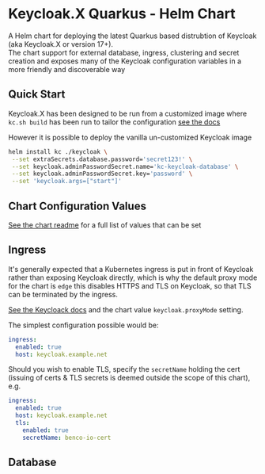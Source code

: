 # Keycloak.X Quarkus - Helm Chart

A Helm chart for deploying the latest Quarkus based distrubtion of Keycloak (aka Keycloak.X or version 17+).  
The chart support for external database, ingress, clustering and secret creation and exposes many of the Keycloak configuration variables in a more friendly and discoverable way

## Quick Start

Keycloak.X has been designed to be run from a customized image where `kc.sh build` has been run to tailor the configuration [see the docs](https://www.keycloak.org/server/containers)

However it is possible to deploy the vanilla un-customized Keycloak image

```bash
helm install kc ./keycloak \
 --set extraSecrets.database.password='secret123!' \
 --set keycloak.adminPasswordSecret.name='kc-keycloak-database' \
 --set keycloak.adminPasswordSecret.key='password' \
 --set 'keycloak.args=["start"]'
```

## Chart Configuration Values

[See the chart readme](./keycloak/README.md) for a full list of values that can be set

## Ingress

It's generally expected that a Kubernetes ingress is put in front of Keycloak rather than exposing Keycloak directly, which is why the default proxy mode for the chart is `edge` this disables HTTPS and TLS on Keycloak, so that TLS can be terminated by the ingress.

[See the Keycloack docs](https://www.keycloak.org/server/reverseproxy) and the chart value `keycloak.proxyMode` setting.

The simplest configuration possible would be:

```yaml
ingress:
  enabled: true
  host: keycloak.example.net
```

Should you wish to enable TLS, specify the `secretName` holding the cert (issuing of certs & TLS secrets is deemed outside the scope of this chart), e.g.

```yaml
ingress:
  enabled: true
  host: keycloak.example.net
  tls:
    enabled: true
    secretName: benco-io-cert
```

## Database